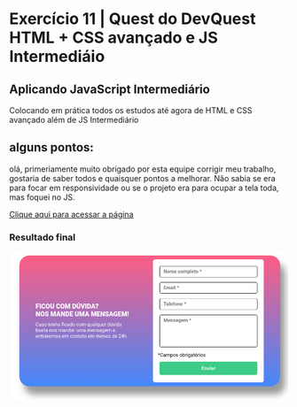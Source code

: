 # Exercício 11 | Quest do DevQuest HTML + CSS avançado e JS Intermediáio

## Aplicando JavaScript Intermediário

Colocando em prática todos os estudos até agora de HTML e CSS avançado além de JS Intermediário

## alguns pontos:
olá, primeriamente muito obrigado por esta equipe corrigir meu trabalho, gostaria de saber todos e quaisquer pontos a melhorar.
Não sabia se era para focar em responsividade ou se o projeto era para ocupar a tela toda, mas foquei no JS.


<a href="https://lucasramosfs.github.io/projeto12-desafio-devquest-js-intemediario/"> Clique aqui para acessar a página</a>

### Resultado final

<img src="./src/images/final.png" alt="imagem de resultado final do exercício">

